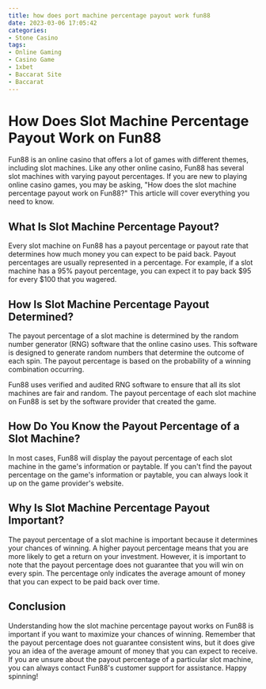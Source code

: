 ```yaml
---
title: how does port machine percentage payout work fun88
date: 2023-03-06 17:05:42
categories:
- Stone Casino
tags:
- Online Gaming
- Casino Game
- 1xbet
- Baccarat Site
- Baccarat
---
```



# How Does Slot Machine Percentage Payout Work on Fun88

Fun88 is an online casino that offers a lot of games with different themes, including slot machines. Like any other online casino, Fun88 has several slot machines with varying payout percentages. If you are new to playing online casino games, you may be asking, "How does the slot machine percentage payout work on Fun88?" This article will cover everything you need to know.

## What Is Slot Machine Percentage Payout?

Every slot machine on Fun88 has a payout percentage or payout rate that determines how much money you can expect to be paid back. Payout percentages are usually represented in a percentage. For example, if a slot machine has a 95% payout percentage, you can expect it to pay back $95 for every $100 that you wagered.

## How Is Slot Machine Percentage Payout Determined?

The payout percentage of a slot machine is determined by the random number generator (RNG) software that the online casino uses. This software is designed to generate random numbers that determine the outcome of each spin. The payout percentage is based on the probability of a winning combination occurring.

Fun88 uses verified and audited RNG software to ensure that all its slot machines are fair and random. The payout percentage of each slot machine on Fun88 is set by the software provider that created the game.

## How Do You Know the Payout Percentage of a Slot Machine?

In most cases, Fun88 will display the payout percentage of each slot machine in the game's information or paytable. If you can't find the payout percentage on the game's information or paytable, you can always look it up on the game provider's website.

## Why Is Slot Machine Percentage Payout Important?

The payout percentage of a slot machine is important because it determines your chances of winning. A higher payout percentage means that you are more likely to get a return on your investment. However, it is important to note that the payout percentage does not guarantee that you will win on every spin. The percentage only indicates the average amount of money that you can expect to be paid back over time.

## Conclusion

Understanding how the slot machine percentage payout works on Fun88 is important if you want to maximize your chances of winning. Remember that the payout percentage does not guarantee consistent wins, but it does give you an idea of the average amount of money that you can expect to receive. If you are unsure about the payout percentage of a particular slot machine, you can always contact Fun88's customer support for assistance. Happy spinning!